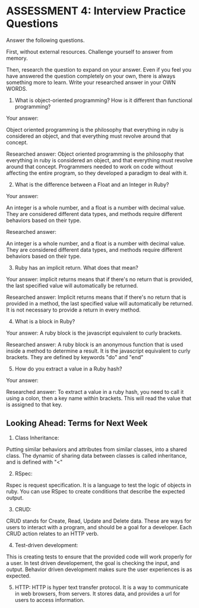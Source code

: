 # ASSESSMENT 4: Interview Practice Questions

Answer the following questions.

First, without external resources. Challenge yourself to answer from memory.

Then, research the question to expand on your answer. Even if you feel you have answered the question completely on your own, there is always something more to learn. Write your researched answer in your OWN WORDS.

1. What is object-oriented programming? How is it different than functional programming?

Your answer:

Object oriented programming is the philosophy that everything in ruby is considered an object, and that everything must revolve around that concept. 

Researched answer: Object oriented programming is the philosophy that everything in ruby is considered an object, and that everything must revolve around that concept. Programmers needed to work on code without affecting the entire program, so they developed a paradigm to deal with it.

2. What is the difference between a Float and an Integer in Ruby?

Your answer: 

An integer is a whole number, and a float is a number with decimal value. They are considered different data types, and methods require different behaviors based on their type.

Researched answer: 

An integer is a whole number, and a float is a number with decimal value. They are considered different data types, and methods require different behaviors based on their type.

3. Ruby has an implicit return. What does that mean?

Your answer: implicit returns means that if there's no return that is provided, the last specified value will automatically be returned.

Researched answer: Implicit returns means that if there's no return that is provided in a method, the last specified value will automatically be returned. It is not necessary to provide a return in every method.

4. What is a block in Ruby? 

Your answer: A ruby block is the javascript equivalent to curly brackets.

Researched answer: A ruby block is an anonymous function that is used inside a method to determine a result. It is the javascript equivalent to curly brackets. They are defined by keywords "do" and "end" 

5. How do you extract a value in a Ruby hash?

Your answer:

Researched answer: To extract a value in a ruby hash, you need to call it using a colon, then a key name within brackets. This will read the value that is assigned to that key.

## Looking Ahead: Terms for Next Week

1. Class Inheritance: 

Putting similar behaviors and attributes from similar classes, into a shared class. The dynamic of sharing data between classes is called inheritance, and is defined with "<"

2. RSpec: 

Rspec is request specification. It is a language to test the logic of objects in ruby. You can use RSpec to create conditions that describe the expected output.

3. CRUD:

CRUD stands for Create, Read, Update and Delete data. These are ways for users to interact with a program, and should be a goal for a developer. Each CRUD action relates to an HTTP verb.

4. Test-driven development:

This is creating tests to ensure that the provided code will work properly for a user. In test driven developement, the goal is checking the input, and output. Behavior driven development makes sure the user experiences is as expected.

5. HTTP: HTTP is hyper text transfer protocol. It is a way to communicate in web browsers, from servers. It stores data, and provides a url for users to access information.
